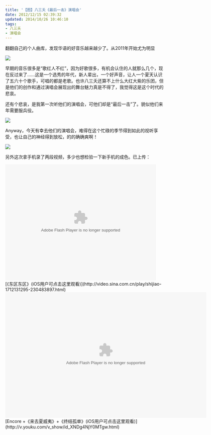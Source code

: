 ```yaml
---
title: '【图】八三夭《最后一击》演唱会'
date: 2012/12/15 02:39:32
updated: 2014/10/26 10:46:10
tags:
- 八三夭
- 演唱会
---
```


翻翻自己的个人曲库，发现华语的好音乐越来越少了。从2011年开始尤为明显

<img src="/uploads/2012/12/327178183.jpg" />

早期的音乐很多是“歌红人不红”，因为好歌很多，有机会认住的人就那么几个，现在反过来了……这是一个选秀的年代，新人辈出，一个好声音，让人一个夏天认识了五六十个歌手，可唱的都是老歌。也许八三夭还算不上什么大红大紫的乐团，但是他们的创作和通过演唱会展现出的舞台魅力真是不得了，我觉得这是这个时代的悲哀。

还有个悲哀，是我第一次听他们的演唱会，可他们却是“最后一击”了。貌似他们来年需要服兵役。<!--more-->

<img src="/uploads/2012/12/83157332.jpg" />

Anyway，今天有幸去他们的演唱会，难得在这个忙碌的季节得到如此的视听享受，也让自己的神经得到放松，的的确确爽啊！

<img src="/uploads/2012/12/109174833.jpg" />

另外这次拿手机录了两段视频，多少也想检验一下新手机的成色。已上传：

<div><object id='sinaplayer' width='480' height='370' ><param name='allowScriptAccess' value='always' /><embed pluginspage='http://www.macromedia.com/go/getflashplayer' src='http://video.sina.com.cn/api/outPlayRefer.php?video_id=230483897' type='application/x-shockwave-flash' name='sinaplayer' allowFullScreen='true' allowScriptAccess='always' width='480' height='370'></embed></object></div>
[《东区东区》(iOS用户可点击这里观看)](http://video.sina.com.cn/play/shijiao-1712131295-230483897.html)

<div><embed src="http://player.youku.com/player.php/sid/XNDg4NjY0MTgw/v.swf" quality="high" width="640" height="400" align="middle" allowScriptAccess="sameDomain" allowFullscreen="true" type="application/x-shockwave-flash"></embed></div>
[Encore +《来去夏威夷》+《终结孤单》(iOS用户可点击这里观看)](http://v.youku.com/v_show/id_XNDg4NjY0MTgw.html)